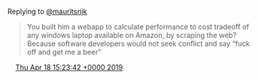 Replying to [@mauritsrijk](https://twitter.com/mauritsrijk/status/1118757039948300288)

> You built him a webapp to calculate performance to cost tradeoff of any windows laptop available on Amazon, by scraping the web? Because software developers would not seek conflict and say “fuck off and get me a beer”

<img src="../../media/tweet.ico" width="12" /> [Thu Apr 18 15:23:42 +0000 2019](https://twitter.com/DromerDenker/status/1118897901747474432)